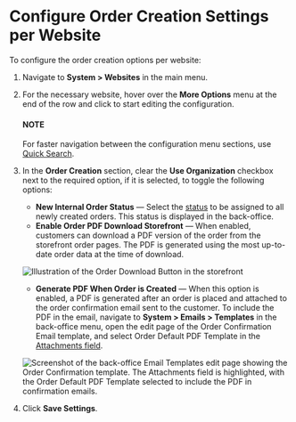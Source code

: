 <a id="configuration-commerce-orders-order-creation-website"></a>

# Configure Order Creation Settings per Website

To configure the order creation options per website:

1. Navigate to **System > Websites** in the main menu.
2. For the necessary website, hover over the <i class="fa fa-ellipsis-h fa-lg" aria-hidden="true"></i> **More Options** menu at the end of the row and click <i class="fas fa-cog" aria-hidden="true"></i> to start editing the configuration.

   #### NOTE
   For faster navigation between the configuration menu sections, use [Quick Search](../../../../configuration/quick-search.md#user-guide-system-configuration-quick-search).
3. In the **Order Creation** section, clear the **Use Organization** checkbox next to the required option, if it is selected, to toggle the following options:
   * **New Internal Order Status** — Select the [status](../../../../../sales/orders/statuses.md#doc-orders-statuses-internal) to be assigned to all newly created orders. This status is displayed in the back-office.
   * **Enable Order PDF Download Storefront** — When enabled, customers can download a PDF version of the order from the storefront order pages. The PDF is generated using the most up-to-date order data at the time of download.

   ![Illustration of the Order Download Button in the storefront](user/img/system/config_commerce/order/order-pdf.png)
   * **Generate PDF When Order is Created** — When this option is enabled, a PDF is generated after an order is placed and attached to the order confirmation email sent to the customer. To include the PDF in the email, navigate to **System > Emails > Templates** in the back-office menu, open the edit page of the Order Confirmation Email template, and select Order Default PDF Template in the [Attachments field](../../../../emails/email-templates.md#email-templates-attachments).

   ![Screenshot of the back-office Email Templates edit page showing the Order Confirmation template. The Attachments field is highlighted, with the Order Default PDF Template selected to include the PDF in confirmation emails.](user/img/system/config_commerce/order/order-pdf-template-attachment.png)
4. Click **Save Settings**.

<!-- fa-bars = fa-navicon -->
<!-- Ic Tiles is used as Set As Default in saved views, and as tiles in display layout options -->
<!-- IcPencil refers to Rename in Commerce and Inline Editing in CRM -->
<!-- Check mark in the square. -->
<!-- SortDesc is also used as drop-down arrow -->
<!-- A -->
<!-- B -->
<!-- C -->
<!-- D -->
<!-- E -->
<!-- F -->
<!-- G -->
<!-- H -->
<!-- I -->
<!-- L -->
<!-- M -->
<!-- P -->
<!-- R -->
<!-- S -->
<!-- T -->
<!-- U -->
<!-- Z -->
